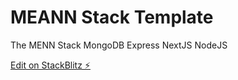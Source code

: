 # MEANN Stack Template

The MENN Stack MongoDB Express NextJS NodeJS

[Edit on StackBlitz ⚡️](https://stackblitz.com/edit/github-7dy618)